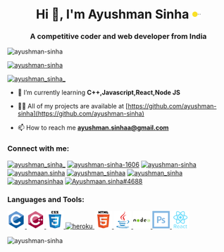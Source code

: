 <h1 align="center">Hi 👋, I'm Ayushman Sinha 	<img src="https://raw.githubusercontent.com/Aniket965/Aniket965/master/pacman.svg?sanitize=true" width="20" height="20">
</h1>
<h3 align="center">A competitive coder and web developer from India</h3>

<p align="left"> <img src="https://komarev.com/ghpvc/?username=ayushman-sinha&label=Profile%20views&color=0e75b6&style=flat" alt="ayushman-sinha" /> </p>

<p align="left"> <a href="https://github.com/ryo-ma/github-profile-trophy"><img src="https://github-profile-trophy.vercel.app/?username=ayushman-sinha" alt="ayushman-sinha" /></a> </p>

<p align="left"> <a href="https://twitter.com/ayushman_sinha_" target="blank"><img src="https://img.shields.io/twitter/follow/ayushman_sinha_?logo=twitter&style=for-the-badge" alt="ayushman_sinha_" /></a> </p>

- 🌱 I’m currently learning **C++,Javascript,React,Node JS**

- 👨‍💻 All of my projects are available at [https://github.com/ayushman-sinha](https://github.com/ayushman-sinha)

- 📫 How to reach me **ayushman.sinhaa@gmail.com**

<h3 align="left">Connect with me:</h3>
<p align="left">
<a href="https://twitter.com/ayushman_sinha_" target="blank"><img align="center" src="https://raw.githubusercontent.com/rahuldkjain/github-profile-readme-generator/master/src/images/icons/Social/twitter.svg" alt="ayushman_sinha_" height="30" width="40" /></a>
<a href="https://linkedin.com/in/ayushman-sinha-1606" target="blank"><img align="center" src="https://raw.githubusercontent.com/rahuldkjain/github-profile-readme-generator/master/src/images/icons/Social/linked-in-alt.svg" alt="ayushman-sinha-1606" height="30" width="40" /></a>
<a href="https://stackoverflow.com/users/ayushman-sinha" target="blank"><img align="center" src="https://raw.githubusercontent.com/rahuldkjain/github-profile-readme-generator/master/src/images/icons/Social/stack-overflow.svg" alt="ayushman-sinha" height="30" width="40" /></a>
<a href="https://instagram.com/ayushmaan.sinha" target="blank"><img align="center" src="https://raw.githubusercontent.com/rahuldkjain/github-profile-readme-generator/master/src/images/icons/Social/instagram.svg" alt="ayushmaan.sinha" height="30" width="40" /></a>
<a href="https://www.hackerrank.com/ayushman_sinhaa" target="blank"><img align="center" src="https://raw.githubusercontent.com/rahuldkjain/github-profile-readme-generator/master/src/images/icons/Social/hackerrank.svg" alt="ayushman_sinhaa" height="30" width="40" /></a>
<a href="https://www.leetcode.com/ayushman_sinha" target="blank"><img align="center" src="https://raw.githubusercontent.com/rahuldkjain/github-profile-readme-generator/master/src/images/icons/Social/leet-code.svg" alt="ayushman_sinha" height="30" width="40" /></a>
<a href="https://auth.geeksforgeeks.org/user/ayushmansinhaa" target="blank"><img align="center" src="https://raw.githubusercontent.com/rahuldkjain/github-profile-readme-generator/master/src/images/icons/Social/geeks-for-geeks.svg" alt="ayushmansinhaa" height="30" width="40" /></a>
<a href="https://discord.gg/Ayushmaan.sinha#4688" target="blank"><img align="center" src="https://raw.githubusercontent.com/rahuldkjain/github-profile-readme-generator/master/src/images/icons/Social/discord.svg" alt="Ayushmaan.sinha#4688" height="30" width="40" /></a>
</p>

<h3 align="left">Languages and Tools:</h3>
<p align="left"> <a href="https://www.cprogramming.com/" target="_blank" rel="noreferrer"> <img src="https://raw.githubusercontent.com/devicons/devicon/master/icons/c/c-original.svg" alt="c" width="40" height="40"/> </a> <a href="https://www.w3schools.com/cpp/" target="_blank" rel="noreferrer"> <img src="https://raw.githubusercontent.com/devicons/devicon/master/icons/cplusplus/cplusplus-original.svg" alt="cplusplus" width="40" height="40"/> </a> <a href="https://www.w3schools.com/css/" target="_blank" rel="noreferrer"> <img src="https://raw.githubusercontent.com/devicons/devicon/master/icons/css3/css3-original-wordmark.svg" alt="css3" width="40" height="40"/> </a> <a href="https://heroku.com" target="_blank" rel="noreferrer"> <img src="https://www.vectorlogo.zone/logos/heroku/heroku-icon.svg" alt="heroku" width="40" height="40"/> </a> <a href="https://www.w3.org/html/" target="_blank" rel="noreferrer"> <img src="https://raw.githubusercontent.com/devicons/devicon/master/icons/html5/html5-original-wordmark.svg" alt="html5" width="40" height="40"/> </a> <a href="https://www.java.com" target="_blank" rel="noreferrer"> <img src="https://raw.githubusercontent.com/devicons/devicon/master/icons/java/java-original.svg" alt="java" width="40" height="40"/> </a> <a href="https://nodejs.org" target="_blank" rel="noreferrer"> <img src="https://raw.githubusercontent.com/devicons/devicon/master/icons/nodejs/nodejs-original-wordmark.svg" alt="nodejs" width="40" height="40"/> </a> <a href="https://www.photoshop.com/en" target="_blank" rel="noreferrer"> <img src="https://raw.githubusercontent.com/devicons/devicon/master/icons/photoshop/photoshop-line.svg" alt="photoshop" width="40" height="40"/> </a> <a href="https://reactjs.org/" target="_blank" rel="noreferrer"> <img src="https://raw.githubusercontent.com/devicons/devicon/master/icons/react/react-original-wordmark.svg" alt="react" width="40" height="40"/> </a> </p>

<p><img align="center" src="https://github-readme-stats.vercel.app/api/top-langs?username=ayushman-sinha&show_icons=true&locale=en&layout=compact" alt="ayushman-sinha" /></p>

